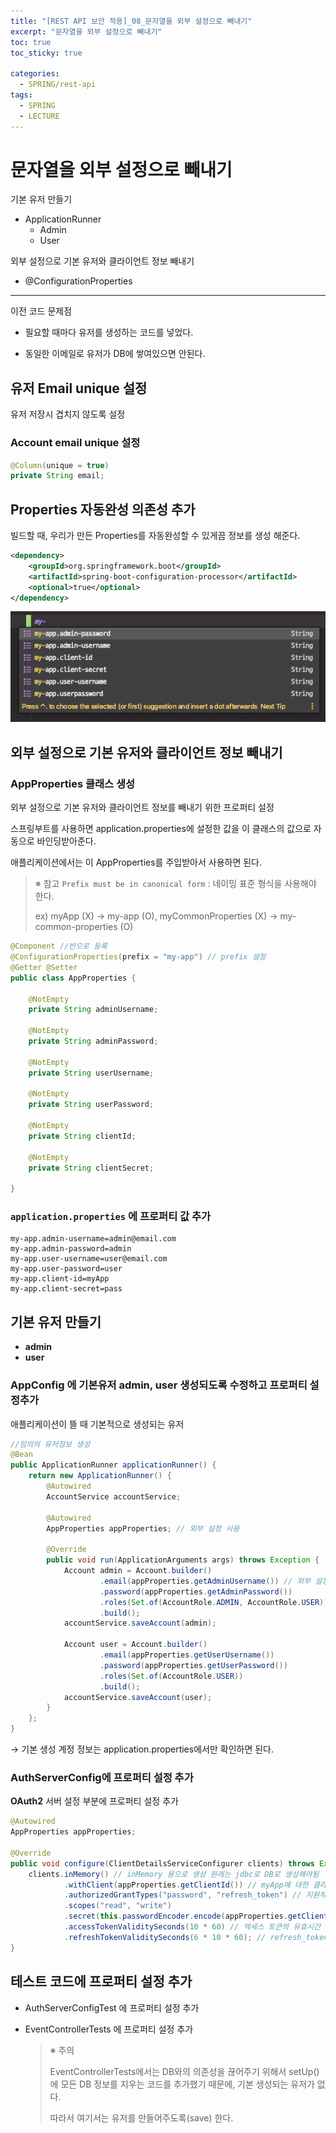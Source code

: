 ```yaml
---
title: "[REST API 보안 적용]_08_문자열을 외부 설정으로 빼내기"
excerpt: "문자열을 외부 설정으로 빼내기"
toc: true
toc_sticky: true

categories:
  - SPRING/rest-api
tags:
  - SPRING
  - LECTURE
---
```


# 문자열을 외부 설정으로 빼내기

기본 유저 만들기

* ApplicationRunner
  * Admin
  * User

외부 설정으로 기본 유저와 클라이언트 정보 빼내기

* @ConfigurationProperties

---

이전 코드 문제점

* 필요할 때마다 유저를 생성하는 코드를 넣었다.

* 동일한 이메일로 유저가 DB에 쌓여있으면 안된다.



## 유저 Email unique 설정

유저 저장시 겹치지 않도록 설정

### Account email unique 설정

```java
@Column(unique = true)
private String email;
```



## Properties 자동완성 의존성 추가

빌드할 때, 우리가 만든 Properties를 자동완성할 수 있게끔 정보를 생성 해준다.

```xml
<dependency>
    <groupId>org.springframework.boot</groupId>
    <artifactId>spring-boot-configuration-processor</artifactId>
    <optional>true</optional>
</dependency>
```

![image-20210123001833585](/assets/images/SPRING/rest_api/image-20210123001833585.png)



## 외부 설정으로 기본 유저와 클라이언트 정보 빼내기

### AppProperties 클래스 생성

외부 설정으로 기본 유저와 클라이언트 정보를 빼내기 위한 프로퍼티 설정

스프링부트를 사용하면 application.properties에 설정한 값을 이 클래스의 값으로 자동으로 바인딩받아준다.

애플리케이션에서는 이 AppProperties를 주입받아서 사용하면 된다.



> ※  참고 `Prefix must be in canonical form` : 네이밍 표준 형식을 사용해야 한다.
>
> ex) myApp (X) → my-app (O), myCommonProperties (X) → my-common-properties (O)

```java
@Component //빈으로 등록
@ConfigurationProperties(prefix = "my-app") // prefix 설정
@Getter @Setter
public class AppProperties {

    @NotEmpty
    private String adminUsername;

    @NotEmpty
    private String adminPassword;

    @NotEmpty
    private String userUsername;

    @NotEmpty
    private String userPassword;

    @NotEmpty
    private String clientId;

    @NotEmpty
    private String clientSecret;

}
```

### `application.properties` 에 프로퍼티 값 추가

```properties
my-app.admin-username=admin@email.com
my-app.admin-password=admin
my-app.user-username=user@email.com
my-app.user-password=user
my-app.client-id=myApp
my-app.client-secret=pass
```



## 기본 유저 만들기

- **admin**
- **user**

### AppConfig 에 기본유저 admin, user 생성되도록 수정하고 프로퍼티 설정추가

애플리케이션이 뜰 때 기본적으로 생성되는 유저

```java
//임의의 유저정보 생성
@Bean
public ApplicationRunner applicationRunner() {
    return new ApplicationRunner() {
        @Autowired
        AccountService accountService;

        @Autowired
        AppProperties appProperties; // 외부 설정 사용

        @Override
        public void run(ApplicationArguments args) throws Exception {
            Account admin = Account.builder()
                    .email(appProperties.getAdminUsername()) // 외부 설정값
                    .password(appProperties.getAdminPassword())
                    .roles(Set.of(AccountRole.ADMIN, AccountRole.USER))
                    .build();
            accountService.saveAccount(admin);

            Account user = Account.builder()
                    .email(appProperties.getUserUsername())
                    .password(appProperties.getUserPassword())
                    .roles(Set.of(AccountRole.USER))
                    .build();
            accountService.saveAccount(user);
        }
    };
}
```

→ 기본 생성 계정 정보는 application.properties에서만 확인하면 된다.



### AuthServerConfig에 프로퍼티 설정 추가

**OAuth2** 서버 설정 부분에 프로퍼티 설정 추가

```java
@Autowired
AppProperties appProperties;

@Override
public void configure(ClientDetailsServiceConfigurer clients) throws Exception {
    clients.inMemory() // inMemory 용으로 생성 원래는 jdbc로 DB로 생성해야됨
            .withClient(appProperties.getClientId()) // myApp에 대한 클라이언트를 하나 생성 //외부 설정 값
            .authorizedGrantTypes("password", "refresh_token") // 지원하는 grant_Type
            .scopes("read", "write")
            .secret(this.passwordEncoder.encode(appProperties.getClientSecret())) // 외부설정값
            .accessTokenValiditySeconds(10 * 60) // 엑세스 토큰의 유효시간 10분
            .refreshTokenValiditySeconds(6 * 10 * 60); // refresh_token의 유효시간
}
```



## 테스트 코드에 프로퍼티 설정 추가

* AuthServerConfigTest 에 프로퍼티 설정 추가

* EventControllerTests 에 프로퍼티 설정 추가

  > ※ 주의
  >
  > EventControllerTests에서는 DB와의 의존성을 끊어주기 위해서 setUp()에 모든 DB 정보를 지우는 코드를 추가했기 때문에, 기본 생성되는 유저가 없다. 
  >
  > 따라서 여기서는 유저를 만들어주도록(save) 한다.

